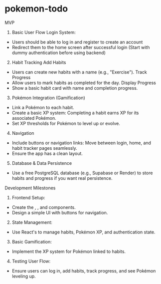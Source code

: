 # pokemon-todo

MVP
1. Basic User Flow
Login System:
- Users should be able to log in and register to create an account
- Redirect them to the home screen after successful login (Start with dummy authentication before using backend)

2. Habit Tracking
Add Habits
- Users can create new habits with a name (e.g., "Exercise").
Track Progress
- Allow users to mark habits as completed for the day.
Display Progress
- Show a basic habit card with name and completion progress.

3. Pokémon Integration (Gamification)
- Link a Pokémon to each habit.
- Create a basic XP system: Completing a habit earns XP for its associated Pokémon.
- Set XP thresholds for Pokémon to level up or evolve.

4. Navigation
- Include buttons or navigation links: Move between login, home, and habit tracker pages seamlessly.
- Ensure the app has a clean layout.

5. Database & Data Persistence
- Use a free PostgreSQL database (e.g., Supabase or Render) to store habits and progress if you want real persistence.

Development Milestones
1. Frontend Setup:
- Create the , , and  components.
- Design a simple UI with buttons for navigation.
2. State Management:
- Use React's  to manage habits, Pokémon XP, and authentication state.
3. Basic Gamification:
- Implement the XP system for Pokémon linked to habits.
4. Testing User Flow:
- Ensure users can log in, add habits, track progress, and see Pokémon leveling up.